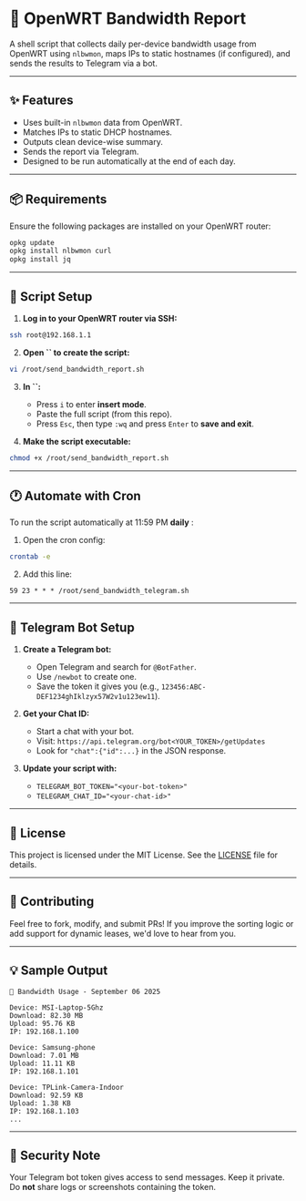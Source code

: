 # 📶 OpenWRT Bandwidth Report

A shell script that collects daily per-device bandwidth usage from OpenWRT using `nlbwmon`, maps IPs to static hostnames (if configured), and sends the results to Telegram via a bot.

---

## ✨ Features

- Uses built-in `nlbwmon` data from OpenWRT.
- Matches IPs to static DHCP hostnames.
- Outputs clean device-wise summary.
- Sends the report via Telegram.
- Designed to be run automatically at the end of each day.

---

## 📦 Requirements

Ensure the following packages are installed on your OpenWRT router:

```sh
opkg update
opkg install nlbwmon curl
opkg install jq
```

---

## 🔧 Script Setup

1. **Log in to your OpenWRT router via SSH:**

```sh
ssh root@192.168.1.1
```

2. **Open **``** to create the script:**

```sh
vi /root/send_bandwidth_report.sh
```

3. **In **``**:**

   - Press `i` to enter **insert mode**.
   - Paste the full script (from this repo).
   - Press `Esc`, then type `:wq` and press `Enter` to **save and exit**.

4. **Make the script executable:**

```sh
chmod +x /root/send_bandwidth_report.sh
```

---

## 🕐 Automate with Cron

To run the script automatically at 11:59 PM **daily** :

1. Open the cron config:

```sh
crontab -e
```

2. Add this line:

```cron
59 23 * * * /root/send_bandwidth_telegram.sh
```

---

## 💬 Telegram Bot Setup

1. **Create a Telegram bot:**

   - Open Telegram and search for `@BotFather`.
   - Use `/newbot` to create one.
   - Save the token it gives you (e.g., `123456:ABC-DEF1234ghIklzyx57W2v1u123ew11`).

2. **Get your Chat ID:**

   - Start a chat with your bot.
   - Visit: `https://api.telegram.org/bot<YOUR_TOKEN>/getUpdates`
   - Look for `"chat":{"id":...}` in the JSON response.

3. **Update your script with:**

   - `TELEGRAM_BOT_TOKEN="<your-bot-token>"`
   - `TELEGRAM_CHAT_ID="<your-chat-id>"`

---

## 📝 License

This project is licensed under the MIT License. See the [LICENSE](LICENSE) file for details.

---

## 🙌 Contributing

Feel free to fork, modify, and submit PRs! If you improve the sorting logic or add support for dynamic leases, we'd love to hear from you.

---

## 💡 Sample Output

```
📶 Bandwidth Usage - September 06 2025

Device: MSI-Laptop-5Ghz
Download: 82.30 MB
Upload: 95.76 KB
IP: 192.168.1.100

Device: Samsung-phone
Download: 7.01 MB
Upload: 11.11 KB
IP: 192.168.1.101

Device: TPLink-Camera-Indoor
Download: 92.59 KB
Upload: 1.38 KB
IP: 192.168.1.103
...
```

---

## 🔐 Security Note

Your Telegram bot token gives access to send messages. Keep it private. Do **not** share logs or screenshots containing the token.
